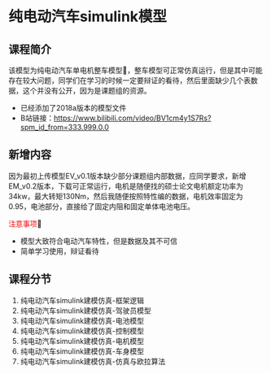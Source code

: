 # 纯电动汽车simulink模型

## 课程简介	

​	该模型为纯电动汽车单电机整车模型🚗，整车模型可正常仿真运行，但是其中可能存在较大问题，同学们在学习的时候一定要辩证的看待，然后里面缺少几个表数据，这个并没有公开，因为是课题组的资源。

+ 已经添加了2018a版本的模型文件
+ B站链接：https://www.bilibili.com/video/BV1cm4y1S7Rs?spm_id_from=333.999.0.0

## 新增内容

​	因为最初上传模型EV_v0.1版本缺少部分课题组内部数据，应同学要求，新增EM_v0.2版本，下载可正常运行，电机是随便找的硕士论文电机额定功率为34kw，最大转矩130Nm，然后我随便按照特性编的数据，电机效率固定为0.95，电池部分，直接给了固定内阻和固定单体电池电压。

<font color=Red>注意事项</font>:underage:

+ 模型大致符合电动汽车特性，但是数据及其不可信
+ 简单学习使用，辩证看待
## 课程分节

1. 纯电动汽车simulink建模仿真-框架逻辑
2. 纯电动汽车simulink建模仿真-驾驶员模型
3. 纯电动汽车simulink建模仿真-电池模型
4. 纯电动汽车simulink建模仿真-控制模型
5. 纯电动汽车simulink建模仿真-电机模型
6. 纯电动汽车simulink建模仿真-车身模型
7. 纯电动汽车simulink建模仿真-仿真与欧拉算法
